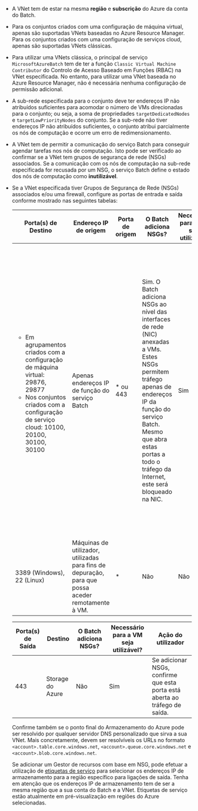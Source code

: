 - A VNet tem de estar na mesma **região** e **subscrição** do Azure da conta do Batch.

- Para os conjuntos criados com uma configuração de máquina virtual, apenas são suportadas VNets baseadas no Azure Resource Manager. Para os conjuntos criados com uma configuração de serviços cloud, apenas são suportadas VNets clássicas. 
  
- Para utilizar uma VNets clássica, o principal de serviço `MicrosoftAzureBatch` tem de ter a função `Classic Virtual Machine Contributor` do Controlo de Acesso Baseado em Funções (RBAC) na VNet especificada. No entanto, para utilizar uma VNet baseada no Azure Resource Manager, não é necessária nenhuma configuração de permissão adicional.

- A sub-rede especificada para o conjunto deve ter endereços IP não atribuídos suficientes para acomodar o número de VMs direcionadas para o conjunto; ou seja, a soma de propriedades `targetDedicatedNodes` e `targetLowPriorityNodes` do conjunto. Se a sub-rede não tiver endereços IP não atribuídos suficientes, o conjunto atribui parcialmente os nós de computação e ocorre um erro de redimensionamento. 

- A VNet tem de permitir a comunicação do serviço Batch para conseguir agendar tarefas nos nós de computação. Isto pode ser verificado ao confirmar se a VNet tem grupos de segurança de rede (NSGs) associados. Se a comunicação com os nós de computação na sub-rede especificada for recusada por um NSG, o serviço Batch define o estado dos nós de computação como **inutilizável**. 

- Se a VNet especificada tiver Grupos de Segurança de Rede (NSGs) associados e/ou uma firewall, configure as portas de entrada e saída conforme mostrado nas seguintes tabelas:


  |    Porta(s) de Destino    |    Endereço IP de origem      |   Porta de origem    |    O Batch adiciona NSGs?    |    Necessário para a VM seja utilizável?    |    Ação do utilizador   |
  |---------------------------|---------------------------|----------------------------|----------------------------|-------------------------------------|-----------------------|
  |   <ul><li>Em agrupamentos criados com a configuração de máquina virtual: 29876, 29877</li><li>Nos conjuntos criados com a configuração de serviço cloud: 10100, 20100, 30100, 30100</li></ul>        |    Apenas endereços IP de função do serviço Batch | * ou 443 |    Sim. O Batch adiciona NSGs ao nível das interfaces de rede (NIC) anexadas a VMs. Estes NSGs permitem tráfego apenas de endereços IP da função do serviço Batch. Mesmo que abra estas portas a todo o tráfego da Internet, este será bloqueado na NIC. |    Sim  |  Não tem de especificar um NSG, porque o Batch só permite endereços IP do Batch. <br /><br /> No entanto, se especificar um NSG, certifique-se que estas portas estão abertas para tráfego de entrada. <br /><br /> Se especificar * como o IP de origem no NSG, o Batch continua a adicionar NSGs ao nível da NIC anexada às VMs. |
  |    3389 (Windows), 22 (Linux)               |    Máquinas de utilizador, utilizadas para fins de depuração, para que possa aceder remotamente à VM.    |   *  | Não                                    |    Não                    |    Adicione NSGs se quiser permitir o acesso remoto (RDP ou SSH) à VM.   |                                


  |    Porta(s) de Saída    |    Destino    |    O Batch adiciona NSGs?    |    Necessário para a VM seja utilizável?    |    Ação do utilizador    |
  |------------------------|-------------------|----------------------------|-------------------------------------|------------------------|
  |    443    |    Storage do Azure    |    Não    |    Sim    |    Se adicionar NSGs, confirme que esta porta está aberta ao tráfego de saída.    |

   Confirme também se o ponto final do Armazenamento do Azure pode ser resolvido por qualquer servidor DNS personalizado que sirva a sua VNet. Mais concretamente, devem ser resolvíveis os URLs no formato `<account>.table.core.windows.net`, `<account>.queue.core.windows.net` e `<account>.blob.core.windows.net`. 

   Se adicionar um Gestor de recursos com base em NSG, pode efetuar a utilização de [etiquetas de serviço](../articles/virtual-network/security-overview.md#service-tags) para selecionar os endereços IP de armazenamento para a região específico para ligações de saída. Tenha em atenção que os endereços IP de armazenamento tem de ser a mesma região que a sua conta do Batch e a VNet. Etiquetas de serviço estão atualmente em pré-visualização em regiões do Azure selecionadas.